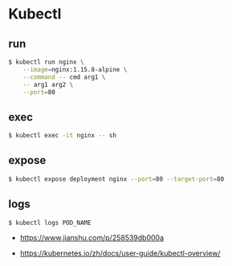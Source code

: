 # Kubectl

## run

```bash
$ kubectl run nginx \
    --image=nginx:1.15.8-alpine \
    --command -- cmd arg1 \
    -- arg1 arg2 \
    --port=80
```

## exec

```bash
$ kubectl exec -it nginx -- sh
```

## expose

```bash
$ kubectl expose deployment nginx --port=80 --target-port=80
```

## logs

```bash
$ kubectl logs POD_NAME
```

* https://www.jianshu.com/p/258539db000a

* https://kubernetes.io/zh/docs/user-guide/kubectl-overview/
